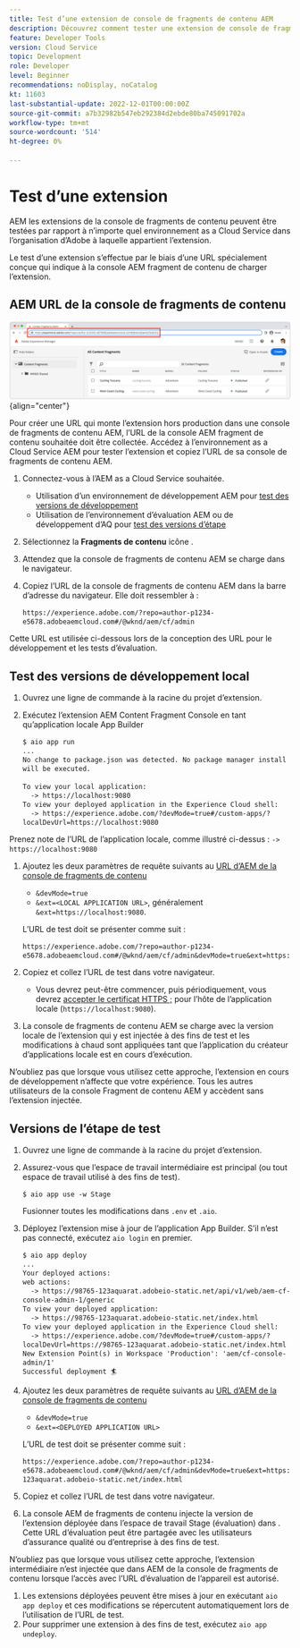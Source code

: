 ```yaml
---
title: Test d’une extension de console de fragments de contenu AEM
description: Découvrez comment tester une extension de console de fragments de contenu AEM avant son déploiement en production.
feature: Developer Tools
version: Cloud Service
topic: Development
role: Developer
level: Beginner
recommendations: noDisplay, noCatalog
kt: 11603
last-substantial-update: 2022-12-01T00:00:00Z
source-git-commit: a7b32982b547eb292384d2ebde80ba745091702a
workflow-type: tm+mt
source-wordcount: '514'
ht-degree: 0%

---
```



# Test d’une extension

AEM les extensions de la console de fragments de contenu peuvent être testées par rapport à n’importe quel environnement as a Cloud Service dans l’organisation d’Adobe à laquelle appartient l’extension.

Le test d’une extension s’effectue par le biais d’une URL spécialement conçue qui indique à la console AEM fragment de contenu de charger l’extension.

## AEM URL de la console de fragments de contenu

![AEM URL de la console de fragments de contenu](./assets/test/content-fragment-console-url.png){align="center"}

Pour créer une URL qui monte l’extension hors production dans une console de fragments de contenu AEM, l’URL de la console AEM fragment de contenu souhaitée doit être collectée. Accédez à l’environnement as a Cloud Service AEM pour tester l’extension et copiez l’URL de sa console de fragments de contenu AEM.

1. Connectez-vous à l’AEM as a Cloud Service souhaitée.

   + Utilisation d’un environnement de développement AEM pour [test des versions de développement](#testing-development-builds)
   + Utilisation de l’environnement d’évaluation AEM ou de développement d’AQ pour [test des versions d’étape](#testing-stage-builds)

1. Sélectionnez la __Fragments de contenu__ icône .
1. Attendez que la console de fragments de contenu AEM se charge dans le navigateur.
1. Copiez l’URL de la console de fragments de contenu AEM dans la barre d’adresse du navigateur. Elle doit ressembler à :

   ```
   https://experience.adobe.com/?repo=author-p1234-e5678.adobeaemcloud.com#/@wknd/aem/cf/admin
   ```

Cette URL est utilisée ci-dessous lors de la conception des URL pour le développement et les tests d’évaluation.

## Test des versions de développement local

1. Ouvrez une ligne de commande à la racine du projet d’extension.
1. Exécutez l’extension AEM Content Fragment Console en tant qu’application locale App Builder

   ```shell
   $ aio app run
   ...
   No change to package.json was detected. No package manager install will be executed.
   
   To view your local application:
     -> https://localhost:9080
   To view your deployed application in the Experience Cloud shell:
     -> https://experience.adobe.com/?devMode=true#/custom-apps/?localDevUrl=https://localhost:9080
   ```

Prenez note de l’URL de l’application locale, comme illustré ci-dessus : `-> https://localhost:9080`

1. Ajoutez les deux paramètres de requête suivants au [URL d’AEM de la console de fragments de contenu](#aem-content-fragment-console-url)
   + `&devMode=true`
   + `&ext=<LOCAL APPLICATION URL>`, généralement `&ext=https://localhost:9080`.

   L’URL de test doit se présenter comme suit :

   ```
   https://experience.adobe.com/?repo=author-p1234-e5678.adobeaemcloud.com#/@wknd/aem/cf/admin&devMode=true&ext=https://localhost:9080
   ```

1. Copiez et collez l’URL de test dans votre navigateur.

   + Vous devrez peut-être commencer, puis périodiquement, vous devrez [accepter le certificat HTTPS ;](https://developer.adobe.com/uix/docs/services/aem-cf-console-admin/extension-development/#accepting-the-certificate-first-time-users) pour l’hôte de l’application locale (`https://localhost:9080`).

1. La console de fragments de contenu AEM se charge avec la version locale de l’extension qui y est injectée à des fins de test et les modifications à chaud sont appliquées tant que l’application du créateur d’applications locale est en cours d’exécution.

N’oubliez pas que lorsque vous utilisez cette approche, l’extension en cours de développement n’affecte que votre expérience. Tous les autres utilisateurs de la console Fragment de contenu AEM y accèdent sans l’extension injectée.

## Versions de l’étape de test

1. Ouvrez une ligne de commande à la racine du projet d’extension.
1. Assurez-vous que l’espace de travail intermédiaire est principal (ou tout espace de travail utilisé à des fins de test).

   ```shell
   $ aio app use -w Stage
   ```
   Fusionner toutes les modifications dans `.env` et `.aio`.
1. Déployez l’extension mise à jour de l’application App Builder. S’il n’est pas connecté, exécutez `aio login` en premier.

   ```shell
   $ aio app deploy
   ...
   Your deployed actions:
   web actions:
     -> https://98765-123aquarat.adobeio-static.net/api/v1/web/aem-cf-console-admin-1/generic 
   To view your deployed application:
     -> https://98765-123aquarat.adobeio-static.net/index.html
   To view your deployed application in the Experience Cloud shell:
     -> https://experience.adobe.com/?devMode=true#/custom-apps/?localDevUrl=https://98765-123aquarat.adobeio-static.net/index.html
   New Extension Point(s) in Workspace 'Production': 'aem/cf-console-admin/1'
   Successful deployment 🏄
   ```

1. Ajoutez les deux paramètres de requête suivants au [URL d’AEM de la console de fragments de contenu](#aem-content-fragment-console-url)
   + `&devMode=true`
   + `&ext=<DEPLOYED APPLICATION URL>`

   L’URL de test doit se présenter comme suit :

   ```
   https://experience.adobe.com/?repo=author-p1234-e5678.adobeaemcloud.com#/@wknd/aem/cf/admin&devMode=true&ext=https://98765-123aquarat.adobeio-static.net/index.html
   ```

1. Copiez et collez l’URL de test dans votre navigateur.
1. La console AEM de fragments de contenu injecte la version de l’extension déployée dans l’espace de travail Stage (évaluation) dans . Cette URL d’évaluation peut être partagée avec les utilisateurs d’assurance qualité ou d’entreprise à des fins de test.

N’oubliez pas que lorsque vous utilisez cette approche, l’extension intermédiaire n’est injectée que dans AEM de la console de fragments de contenu lorsque l’accès avec l’URL d’évaluation de l’appareil est autorisé.

1. Les extensions déployées peuvent être mises à jour en exécutant `aio app deploy` et ces modifications se répercutent automatiquement lors de l’utilisation de l’URL de test.
1. Pour supprimer une extension à des fins de test, exécutez `aio app undeploy`.



